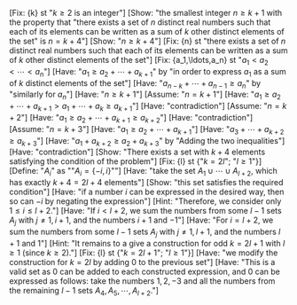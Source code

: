 [Fix: {k} st "$k\geqslant2$ is an integer"]
[Show: "the smallest integer $n\geqslant k+1$ with the property that "there exists a set of $n$ distinct real numbers such that each of its elements can be written as a sum of $k$ other distinct elements of the set" is $n=k+4$"]
[Show: "$n\geqslant k+4$"]
[Fix: {n} st "there exists a set of $n$ distinct real numbers such that each of its elements can be written as a sum of $k$ other distinct elements of the set"]
[Fix: {a_1,\ldots,a_n} st "$a_1<a_2<\cdots<a_n$"]
[Have: "$a_1\geqslant a_2+\cdots+a_{k+1}$" by "in order to express $a_1$ as a sum of $k$ distinct elements of the set"]
[Have: "$a_{n-k}+\cdots+a_{n-1}\geqslant a_n$" by "similarly for $a_n$"]
[Have: "$n\geqslant k+1$"]
[Assume: "$n=k+1$"]
[Have: "$a_1\geqslant a_2+\cdots+a_{k+1}>a_1+\cdots+a_k\geqslant a_{k+1}$"]
[Have: "contradiction"]
[Assume: "$n=k+2$"]
[Have: "$a_1\geqslant a_2+\cdots+a_{k+1}\geqslant a_{k+2}$"]
[Have: "contradiction"]
[Assume: "$n=k+3$"]
[Have: "$a_1\geqslant a_2+\cdots+a_{k+1}$"]
[Have: "$a_3+\cdots+a_{k+2}\geqslant a_{k+3}$"]
[Have: "$a_1+a_{k+2}\geqslant a_2+a_{k+3}$" by "Adding the two inequalities"]
[Have: "contradiction"]
[Show: "There exists a set with $k+4$ elements satisfying the condition of the problem"]
[Fix: {l} st {"$k=2l$"; "$l\geqslant1$"}]
[Define: "$A_i$" as ""$A_i=\{-i,i\}$""]
[Have: "take the set $A_1\cup\cdots\cup A_{l+2}$, which has exactly $k+4=2l+4$ elements"]
[Show: "this set satisfies the required condition"]
[Have: "if a number $i$ can be expressed in the desired way, then so can $-i$ by negating the expression"]
[Hint: "Therefore, we consider only $1\leqslant i\leqslant l+2$."]
[Have: "If $i<l+2$, we sum the numbers from some $l-1$ sets $A_j$ with $j\neq1,i+1$, and the numbers $i+1$ and $-1$"]
[Have: "For $i= l+ 2$, we sum the numbers from some $l- 1$ sets $A_{j}$ with $j\neq 1, l+ 1$, and the numbers $l+1$ and $1$"]
[Hint: "It remains to a give a construction for odd $k=2l+1$ with $l\geqslant1$ (since $k\geqslant2).$"]
[Fix: {l} st {"$k=2l+1$"; "$l\geqslant1$"}]
[Have: "we modify the construction for $k=2l$ by adding 0 to the previous set"]
[Have: "This is a valid set as $0$ can be added to each constructed expression, and $0$ can be expressed as follows: take the numbers $1,2,-3$ and all the numbers from the remaining $l-1$ sets $A_4,A_5,\cdots,A_{l+2}.$"]